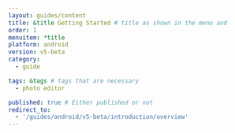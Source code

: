 ```yaml
---
layout: guides/content
title: &title Getting Started # title as shown in the menu and 
order: 1
menuitem: *title
platform: android
version: v5-beta
category: 
  - guide

tags: &tags # tags that are necessary
  - photo editor 

published: true # Either published or not 
redirect_to:
  - '/guides/android/v5-beta/introduction/overview'
---
```

